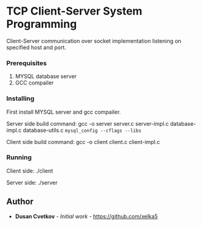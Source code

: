 # TCP Client-Server System Programming

Client-Server communication over socket implementation listening on specified host and port.

### Prerequisites

1. MYSQL database server
2. GCC compailer

### Installing

First install MYSQL server and gcc compailer.

Server side build command:
	gcc -o server server.c server-impl.c database-impl.c database-utils.c `mysql_config --cflags --libs`

Client side build command:
	gcc -o client client.c client-impl.c

### Running

Client side: ./client

Server side: ./server

## Author

* **Dusan Cvetkov** - *Initial work* - https://github.com/xelka5


